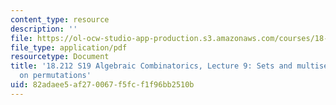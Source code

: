 ```yaml
---
content_type: resource
description: ''
file: https://ol-ocw-studio-app-production.s3.amazonaws.com/courses/18-212-algebraic-combinatorics-spring-2019/82adaee5af270067f5fcf1f96bb2510b_MIT18_212S19_lec9.pdf
file_type: application/pdf
resourcetype: Document
title: '18.212 S19 Algebraic Combinatorics, Lecture 9: Sets and multisets. Statistics
  on permutations'
uid: 82adaee5-af27-0067-f5fc-f1f96bb2510b
---
```

